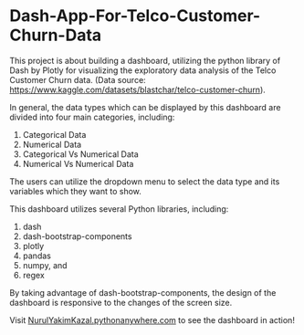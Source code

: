 # Dash-App-For-Telco-Customer-Churn-Data

This project is about building a dashboard, utilizing the python library of Dash by Plotly for visualizing the exploratory data analysis of the Telco Customer Churn data. 
(Data source: https://www.kaggle.com/datasets/blastchar/telco-customer-churn).

In general, the data types which can be displayed by this dashboard are divided into four main categories, including:
1. Categorical Data
2. Numerical Data
3. Categorical Vs Numerical Data
4. Numerical Vs Numerical Data

The users can utilize the dropdown menu to select the data type and its variables which they want to show.

This dashboard utilizes several Python libraries, including:
1. dash
2. dash-bootstrap-components
3. plotly
4. pandas
5. numpy, and
6. regex

By taking advantage of dash-bootstrap-components, the design of the dashboard is responsive to the changes of the screen size.

Visit [NurulYakimKazal.pythonanywhere.com](http://nurulyakimkazal.pythonanywhere.com/) to see the dashboard in action!
